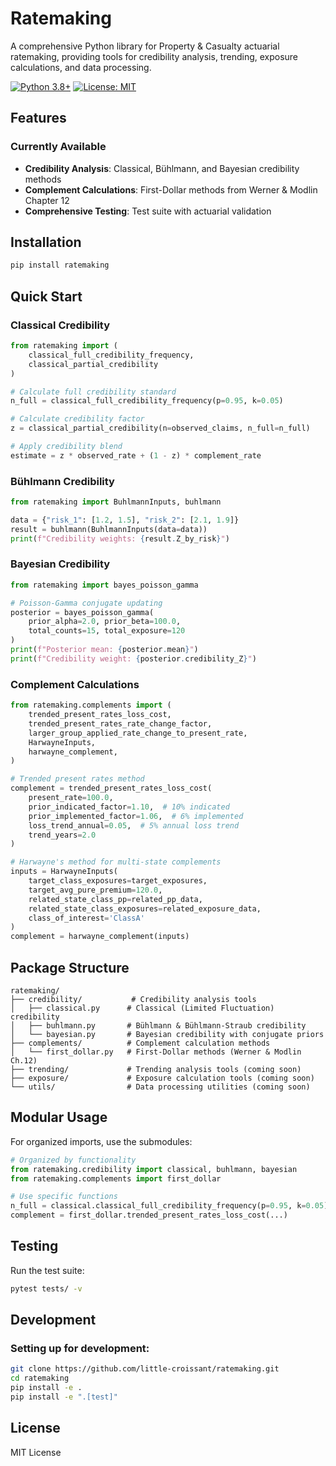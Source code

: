 # Ratemaking

A comprehensive Python library for Property & Casualty actuarial ratemaking, providing tools for credibility analysis, trending, exposure calculations, and data processing.

[![Python 3.8+](https://img.shields.io/badge/python-3.8+-blue.svg)](https://www.python.org/downloads/)
[![License: MIT](https://img.shields.io/badge/License-MIT-yellow.svg)](https://opensource.org/licenses/MIT)

## Features

### Currently Available
- **Credibility Analysis**: Classical, Bühlmann, and Bayesian credibility methods
- **Complement Calculations**: First-Dollar methods from Werner & Modlin Chapter 12
- **Comprehensive Testing**: Test suite with actuarial validation

## Installation

```bash
pip install ratemaking
```

## Quick Start

### Classical Credibility

```python
from ratemaking import (
    classical_full_credibility_frequency,
    classical_partial_credibility
)

# Calculate full credibility standard
n_full = classical_full_credibility_frequency(p=0.95, k=0.05)

# Calculate credibility factor  
z = classical_partial_credibility(n=observed_claims, n_full=n_full)

# Apply credibility blend
estimate = z * observed_rate + (1 - z) * complement_rate
```

### Bühlmann Credibility

```python
from ratemaking import BuhlmannInputs, buhlmann

data = {"risk_1": [1.2, 1.5], "risk_2": [2.1, 1.9]}
result = buhlmann(BuhlmannInputs(data=data))
print(f"Credibility weights: {result.Z_by_risk}")
```

### Bayesian Credibility

```python
from ratemaking import bayes_poisson_gamma

# Poisson-Gamma conjugate updating
posterior = bayes_poisson_gamma(
    prior_alpha=2.0, prior_beta=100.0,
    total_counts=15, total_exposure=120
)
print(f"Posterior mean: {posterior.mean}")
print(f"Credibility weight: {posterior.credibility_Z}")
```

### Complement Calculations

```python
from ratemaking.complements import (
    trended_present_rates_loss_cost,
    trended_present_rates_rate_change_factor,
    larger_group_applied_rate_change_to_present_rate,
    HarwayneInputs,
    harwayne_complement,
)

# Trended present rates method
complement = trended_present_rates_loss_cost(
    present_rate=100.0,
    prior_indicated_factor=1.10,  # 10% indicated
    prior_implemented_factor=1.06,  # 6% implemented 
    loss_trend_annual=0.05,  # 5% annual loss trend
    trend_years=2.0
)

# Harwayne's method for multi-state complements
inputs = HarwayneInputs(
    target_class_exposures=target_exposures,
    target_avg_pure_premium=120.0,
    related_state_class_pp=related_pp_data,
    related_state_class_exposures=related_exposure_data,
    class_of_interest='ClassA'
)
complement = harwayne_complement(inputs)
```

## Package Structure

```
ratemaking/
├── credibility/           # Credibility analysis tools
│   ├── classical.py      # Classical (Limited Fluctuation) credibility
│   ├── buhlmann.py       # Bühlmann & Bühlmann-Straub credibility
│   └── bayesian.py       # Bayesian credibility with conjugate priors
├── complements/          # Complement calculation methods
│   └── first_dollar.py   # First-Dollar methods (Werner & Modlin Ch.12)
├── trending/             # Trending analysis tools (coming soon)
├── exposure/             # Exposure calculation tools (coming soon)
└── utils/                # Data processing utilities (coming soon)
```

## Modular Usage

For organized imports, use the submodules:

```python
# Organized by functionality
from ratemaking.credibility import classical, buhlmann, bayesian
from ratemaking.complements import first_dollar

# Use specific functions
n_full = classical.classical_full_credibility_frequency(p=0.95, k=0.05)
complement = first_dollar.trended_present_rates_loss_cost(...)
```

## Testing

Run the test suite:

```bash
pytest tests/ -v
```

## Development

### Setting up for development:

```bash
git clone https://github.com/little-croissant/ratemaking.git
cd ratemaking
pip install -e .
pip install -e ".[test]"
```

## License

MIT License 
